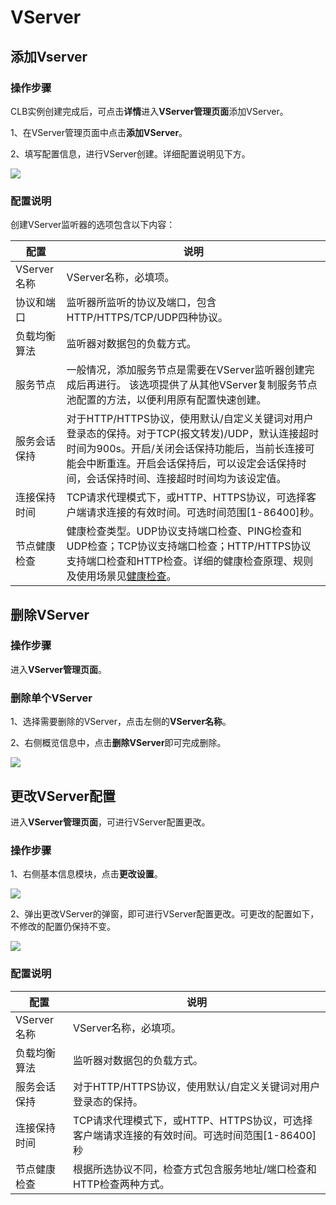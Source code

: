 #  VServer

## 添加Vserver
### 操作步骤 

CLB实例创建完成后，可点击**详情**进入**VServer管理页面**添加VServer。

1、在VServer管理页面中点击**添加VServer**。

2、填写配置信息，进行VServer创建。详细配置说明见下方。

![](/images/vserver%E5%BB%BA%E7%AB%8Btcp.png)


### 配置说明

创建VServer监听器的选项包含以下内容：

|配置|说明|
|---|---|
|VServer名称|VServer名称，必填项。|
|协议和端口|监听器所监听的协议及端口，包含HTTP/HTTPS/TCP/UDP四种协议。|
|负载均衡算法|监听器对数据包的负载方式。|
|服务节点	|一般情况，添加服务节点是需要在VServer监听器创建完成后再进行。 该选项提供了从其他VServer复制服务节点池配置的方法，以便利用原有配置快速创建。|
|服务会话保持|对于HTTP/HTTPS协议，使用默认/自定义关键词对用户登录态的保持。对于TCP(报文转发)/UDP，默认连接超时时间为900s。开启/关闭会话保持功能后，当前长连接可能会中断重连。开启会话保持后，可以设定会话保持时间，会话保持时间、连接超时时间均为该设定值。|
|连接保持时间|TCP请求代理模式下，或HTTP、HTTPS协议，可选择客户端请求连接的有效时间。可选时间范围[1-86400]秒。|
|节点健康检查|健康检查类型。UDP协议支持端口检查、PING检查和UDP检查；TCP协议支持端口检查；HTTP/HTTPS协议支持端口检查和HTTP检查。详细的健康检查原理、规则及使用场景见[健康检查](/ulb/faq/ulbhealthcheck)。|



## 删除VServer

### 操作步骤

进入**VServer管理页面**。

### 删除单个VServer

1、选择需要删除的VServer，点击左侧的**VServer名称**。

2、右侧概览信息中，点击**删除VServer**即可完成删除。

![](https://static.ucloud.cn/fc91a84b6c364c8fb7aefddd3812c3c9.png)


## 更改VServer配置

进入**VServer管理页面**，可进行VServer配置更改。

### 操作步骤

1、右侧基本信息模块，点击**更改设置**。

![](https://static.ucloud.cn/d756aed9104b47dbad5438d2f0f225f5.png)

2、弹出更改VServer的弹窗，即可进行VServer配置更改。可更改的配置如下，不修改的配置仍保持不变。

![](https://static.ucloud.cn/1598e21f7e224fffb09fe920af2e7130.png)

### 配置说明

|配置|说明|
|---|---|
|VServer名称|VServer名称，必填项。|
|负载均衡算法|监听器对数据包的负载方式。|
|服务会话保持|对于HTTP/HTTPS协议，使用默认/自定义关键词对用户登录态的保持。|
|连接保持时间|TCP请求代理模式下，或HTTP、HTTPS协议，可选择客户端请求连接的有效时间。可选时间范围[1-86400]秒|
|节点健康检查|根据所选协议不同，检查方式包含服务地址/端口检查和HTTP检查两种方式。|

